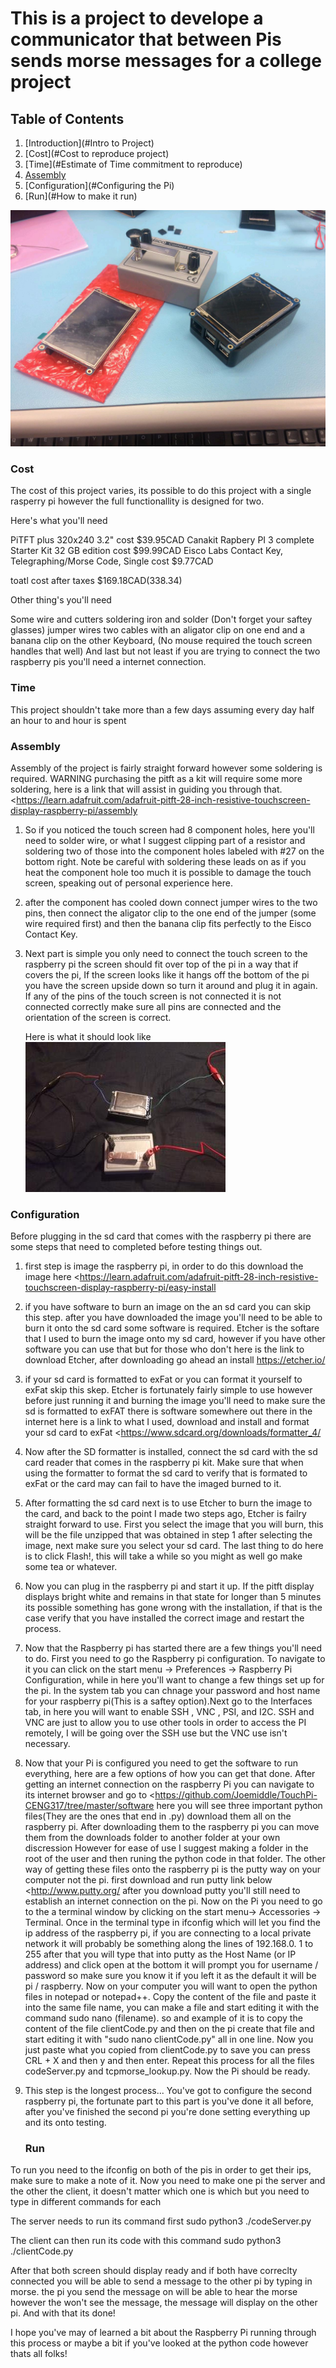 ﻿# This is a project to develope a communicator that between Pis sends morse messages for a college project

## Table of Contents
1. [Introduction](#Intro to Project)
2. [Cost](#Cost to reproduce project)
3. [Time](#Estimate of Time commitment to reproduce)
4. [Assembly](#Assembly)
5. [Configuration](#Configuring the Pi)
6. [Run](#How to make it run)

![Image of Prototype](https://github.com/Joemiddle/TouchPi-CENG317/blob/master/documentation/PartsPic.jpg)

### Cost

The cost of this project varies, its possible to do this project with a single rasperry pi
however the full functionallity is designed for two.

Here's what you'll need

PiTFT plus 320x240 3.2"     cost $39.95CAD
Canakit Rapbery PI 3 complete Starter Kit 32 GB edition    cost $99.99CAD
Eisco Labs Contact Key, Telegraphing/Morse Code, Single    cost $9.77CAD

toatl cost after taxes   $169.18CAD(338.34)

Other thing's you'll need

Some wire and cutters
soldering iron and solder (Don't forget your saftey glasses)
jumper wires
two cables with an aligator clip on one end and a banana clip on the other 
Keyboard, (No mouse required the touch screen handles that well)
And last but not least if you are trying to connect the two raspberry pis you'll need a
internet connection.



### Time

This project shouldn't take more than a few days assuming every day half an hour to 
and hour is spent

### Assembly

   Assembly of the project is fairly straight forward however some soldering is required.
   WARNING purchasing the pitft as a kit will require some more soldering, here is a link
   that will assist in guiding you through that.
   <https://learn.adafruit.com/adafruit-pitft-28-inch-resistive-touchscreen-display-raspberry-pi/assembly


1. So if you noticed the touch screen had 8 component holes, here you'll need to solder
   wire, or what I suggest clipping part of a resistor and soldering two of those into 
   the component holes labeled with #27 on the bottom right. Note be careful with soldering 
   these leads on as if you heat the component hole too much it is possible to damage
   the touch screen, speaking out of personal experience here.

2. after the component has cooled down connect jumper wires to the two pins, then connect
   the aligator clip to the one end of the jumper (some wire required first) and then the
   banana clip fits perfectly to the Eisco Contact Key.

3. Next part is simple you only need to connect the touch screen to the raspberry pi
   the screen should fit over top of the pi in a way that if covers the pi, If the screen
   looks like it hangs off the bottom of the pi you have the screen upside down so turn it
   around and plug it in again. If any of the pins of the touch screen is not connected
   it is not connected correctly make sure all pins are connected and the orientation 
   of the screen is correct.


   Here is what it should look like
![Build Image](https://github.com/Joemiddle/TouchPi-CENG317/blob/master/documentation/BuildPic.JPG)


### Configuration

   Before plugging in the sd card that comes with the raspberry pi there are some steps that 
   need to completed before testing things out.

1. first step is image the raspberry pi, in order to do this download the image here
   <https://learn.adafruit.com/adafruit-pitft-28-inch-resistive-touchscreen-display-raspberry-pi/easy-install

2. if you have software to burn an image on the an sd card you can skip this step.
   after you have downloaded the image you'll need to be able to burn it onto the sd card
   some software is required. Etcher is the softare that I used to burn the image onto my sd
   card, however if you have other software you can use that but for those who don't here is 
   the link to download Etcher, after downloading go ahead an install
   https://etcher.io/

3. if your sd card is formatted to exFat or you can format it yourself to exFat skip 
   this skep.
   Etcher is fortunately fairly simple to use however before just running it and burning
   the image you'll need to make sure the sd is formatted to exFAT there is software somewhere
   out there in the internet here is a link to what I used, download and install and format 
   your sd card to exFat
   <https://www.sdcard.org/downloads/formatter_4/

4. Now after the SD formatter is installed, connect the sd card with the sd card reader 
   that comes in the raspberry pi kit. Make sure that when using the formatter to format
   the sd card to verify that is formated to exFat or the card may can fail to have the
   imaged burned to it.

5. After formatting the sd card next is to use Etcher to burn the image to the card, and
   back to the point I made two steps ago, Etcher is failry straight forward to use.
   First you select the image that you will burn, this will be the file unzipped that was
   obtained in step 1 after selecting the image, next make sure you select your sd card.
   The last thing to do here is to click Flash!, this will take a while so you might as 
   well go make some tea or whatever.

6. Now you can plug in the raspberry pi and start it up. If the pitft display displays
   bright white and remains in that state for longer than 5 minutes its possible something
   has gone wrong with the installation, if that is the case verify that you have installed
   the correct image and restart the process.

7. Now that the Raspberry pi has started there are a few things you'll need to do. First
   you need to go the Raspberry pi configuration. To navigate to it you can click on the 
   start menu -> Preferences -> Raspberry Pi Configuration, while in here you'll want to
   change a few things set up for the pi. In the system tab you can chnage your password
   and host name for your raspberry pi(This is a saftey option).Next go to the Interfaces
   tab, in here you will want to enable SSH , VNC , PSI, and I2C. SSH and VNC are just
   to allow you to use other tools in order to access the PI remotely, I will be going 
   over the SSH use but the VNC use isn't necessary.

8. Now that your Pi is configured you need to get the software to run everything, here 
   are a few options of how you can get that done. After getting an internet connection
   on the raspberry Pi you can navigate to its internet browser and go to 
   <https://github.com/Joemiddle/TouchPi-CENG317/tree/master/software
   here you will see three important python files(They are the ones that end in .py)
   download them all on the raspberry pi. After downloading them to the raspberry pi
   you can move them from the downloads folder to another folder at your own discression
   However for ease of use I suggest making a folder in the root of the user and then 
   runing the python code in that folder. The other way of getting these files onto the
   raspberry pi is the putty way on your computer not the pi. first download and run putty
   link below
   <http://www.putty.org/
   after you download putty you'll still need to establish an internet connection on the 
   pi. Now on the Pi you need to go to the a terminal window by clicking on the start 
   menu-> Accessories -> Terminal. Once in the terminal type in ifconfig which will 
   let you find the ip address of the raspberry pi, if you are connecting to a local 
   private network it will probably be something along the lines of 192.168.0. 1 to 255
   after that you will type that into putty as the Host Name (or IP address) and click
   open at the bottom it will prompt you for username / password so make sure you know it
   if you left it as the default it will be pi / raspberry.  Now on your computer you will
   want to open the python files in notepad or notepad++. Copy the content of the file
   and paste it into the same file name, you can make a file and start editing it with 
   the command sudo nano (filename).
   so and example of it is to copy the content of the file clientCode.py and then on the 
   pi create that file and start editing it with "sudo nano clientCode.py" all in one line.
   Now you just paste what you copied from clientCode.py to save you can press CRL + X 
   and then y and then enter. Repeat this process for all the files codeServer.py and
   tcpmorse_lookup.py. Now the Pi should be ready.

9. This step is the longest process... You've got to configure the second raspberry pi,
   the fortunate part to this part is you've done it all before, after you've finished 
   the second pi you're done setting everything up and its onto testing.


   ### Run

  To run you need to the ifconfig on both of the pis in order to get their ips, make sure
  to make a note of it. Now you need to make one pi the server and the other the client,
  it doesn't matter which one is which but you need to type in different commands for each
 
  The server needs to run its command first
  sudo python3 ./codeServer.py

  The client can then run its code with this command
  sudo python3 ./clientCode.py


  After that both screen should display ready and if both have correclty connected you will
  be able to send a message to the other pi by typing in morse. the pi you send the message
  on will be able to hear the morse however the won't see the message, the message will 
  display on the other pi. And with that its done!

  I hope you've may of learned a bit about the Raspberry Pi running through this process
  or maybe a bit if you've looked at the python code however thats all folks!









